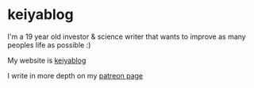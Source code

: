 # keiyablog

I'm a 19 year old investor & science writer that wants to improve as many peoples life as possible :)

My website is [keiyablog](https://patreon.com/keiya)

I write in more depth on my [patreon page](https://patreon.com/keiya)
